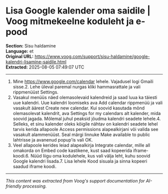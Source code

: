 # Lisa Google kalender oma saidile | Voog mitmekeelne koduleht ja e-pood

**Section:** Sisu haldamine  
**Language:** et  
**Original URL:** https://www.voog.com/support/sisu-haldamine/google-kalendri-lisamine-saidile.html  
**Extracted:** 2025-08-05 07:49:07 UTC

---

1. Mine https://www.google.com/calendar lehele. Vajadusel logi Gmaili sisse.2. Lehe üleval paremal nurgas kliki hammasrattale ja vali rippmenüüst Settings.
3. Vasakul menüüs näed olemasolevaid kalendreid ja saad luua ka täiesti uue kalendri. Uue kalendri loomiseks ava Add calendar rippmenüü ja vali vasakult äärest Create new calendar. Kui soovid kasutada mõnd olemasolevat kalendrit, ava Settings for my calendars alt kalender, mida soovid jagada. Mõlemal juhul peaksid jõudma kalendri seadete lehele.4. Selleks, et sinu kalender oleks kõigile nähtav on kalendri seadete lehel tarvis kerida allapoole Access permissions alapealkirjani või valida see vasakult alammenüüst. Seal märgi linnuke Make available to public lahtrisse ja avanenud popup'is vali OK.
5. Veel allapoole kerides leiad alapealkirja Integrate calendar, mille all omakorda on Embed code kastikene, kust saad kopeerida iframe-koodi.6. Nüüd liigu oma kodulehele, kus vali välja leht, kuhu soovid Google kalendri lisada.7. Lisa lehele Kood sisuala ja sinna kopeeri saadud iframe koodi.

---

*This content was extracted from Voog's support documentation for AI-friendly processing.*
